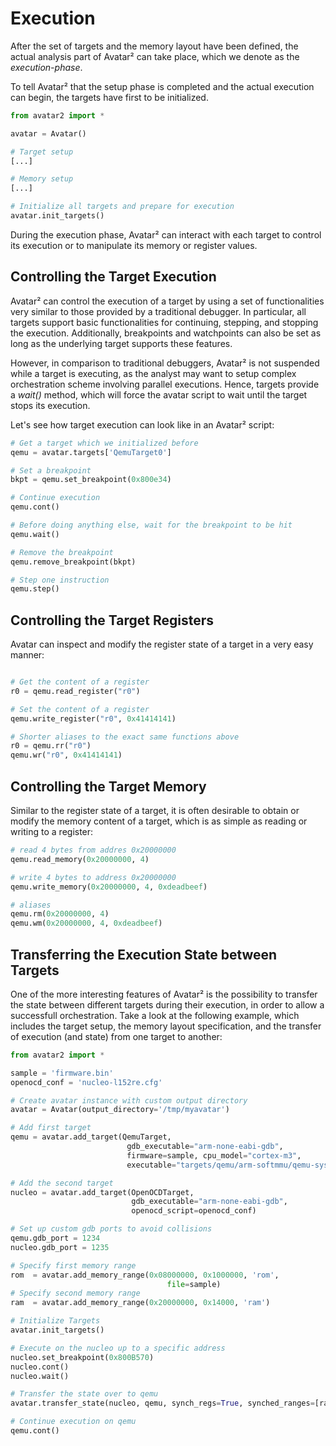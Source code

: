 # Execution

After the set of targets and the memory layout have been defined, the actual 
analysis part of Avatar² can take place, which we denote as the _execution-phase_.

To tell Avatar² that the setup phase is completed and the actual execution can begin,
the targets have first to be initialized.

```python
from avatar2 import *

avatar = Avatar()

# Target setup
[...]

# Memory setup
[...]

# Initialize all targets and prepare for execution
avatar.init_targets()
```

During the execution phase, Avatar² can interact with each target 
to control its execution or to manipulate its memory or register values.


## Controlling the Target Execution

Avatar² can control the execution of a target by using a set of functionalities
very similar to those provided by a traditional debugger. In particular, all targets
support basic functionalities for
continuing, stepping, and stopping the execution. Additionally, breakpoints and
watchpoints can also be set as long as the underlying target supports these
features.

However, in comparison to traditional debuggers, Avatar² is not suspended while
a target is executing, as the analyst may want to setup complex
orchestration scheme involving parallel executions. Hence,
targets provide a _wait()_ method, which will force the avatar script to
wait until the target stops its execution.

Let's see how target execution can look like in an Avatar² script:

```python
# Get a target which we initialized before
qemu = avatar.targets['QemuTarget0']

# Set a breakpoint
bkpt = qemu.set_breakpoint(0x800e34)

# Continue execution
qemu.cont()

# Before doing anything else, wait for the breakpoint to be hit
qemu.wait()

# Remove the breakpoint
qemu.remove_breakpoint(bkpt)

# Step one instruction
qemu.step()
```

## Controlling the Target Registers

Avatar can  inspect and modify the register state of a target in a very easy manner:

```python

# Get the content of a register
r0 = qemu.read_register("r0")

# Set the content of a register
qemu.write_register("r0", 0x41414141)

# Shorter aliases to the exact same functions above
r0 = qemu.rr("r0")
qemu.wr("r0", 0x41414141)
```

## Controlling the Target Memory

Similar to the register state of a target, it is often desirable to obtain or
modify the memory content of a target, which is as simple as reading or writing
to a register:

```python
# read 4 bytes from addres 0x20000000
qemu.read_memory(0x20000000, 4)

# write 4 bytes to address 0x20000000
qemu.write_memory(0x20000000, 4, 0xdeadbeef)

# aliases
qemu.rm(0x20000000, 4)
qemu.wm(0x20000000, 4, 0xdeadbeef)
```

## Transferring the Execution State between Targets

One of the more interesting features of Avatar² is the possibility to transfer
the state between different targets during their execution, in order to allow
a successfull orchestration.
Take a look at the following example, which includes the target setup, the memory 
layout specification, and the transfer of execution (and state) 
from one target to another:

```python
from avatar2 import *

sample = 'firmware.bin'
openocd_conf = 'nucleo-l152re.cfg'

# Create avatar instance with custom output directory
avatar = Avatar(output_directory='/tmp/myavatar')

# Add first target
qemu = avatar.add_target(QemuTarget, 
                          gdb_executable="arm-none-eabi-gdb",
                          firmware=sample, cpu_model="cortex-m3",
                          executable="targets/qemu/arm-softmmu/qemu-system-")

# Add the second target
nucleo = avatar.add_target(OpenOCDTarget,
                           gdb_executable="arm-none-eabi-gdb", 
                           openocd_script=openocd_conf)

# Set up custom gdb ports to avoid collisions
qemu.gdb_port = 1234
nucleo.gdb_port = 1235

# Specify first memory range
rom  = avatar.add_memory_range(0x08000000, 0x1000000, 'rom', 
                                   file=sample)
# Specify second memory range
ram  = avatar.add_memory_range(0x20000000, 0x14000, 'ram')

# Initialize Targets
avatar.init_targets()

# Execute on the nucleo up to a specific address
nucleo.set_breakpoint(0x800B570)
nucleo.cont()
nucleo.wait()

# Transfer the state over to qemu
avatar.transfer_state(nucleo, qemu, synch_regs=True, synched_ranges=[ram])

# Continue execution on qemu
qemu.cont()
```
